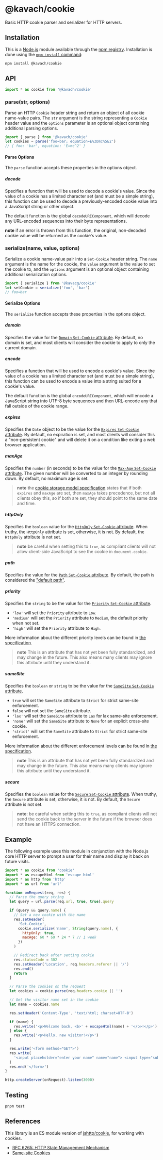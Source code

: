 # @kavach/cookie

Basic HTTP cookie parser and serializer for HTTP servers.

## Installation

This is a [Node.js](https://nodejs.org/en/) module available through the
[npm registry](https://www.npmjs.com/). Installation is done using the
[`npm install` command](https://docs.npmjs.com/getting-started/installing-npm-packages-locally):

```sh
npm install @kavach/cookie
```

## API

```js
import * as cookie from '@kavach/cookie'
```

### parse(str, options)

Parse an HTTP `Cookie` header string and return an object of all cookie name-value pairs.
The `str` argument is the string representing a `Cookie` header value and the `options` parameter is an
optional object containing additional parsing options.

```js
import { parse } from '@kavach/cookie'
let cookies = parse('foo=bar; equation=E%3Dmc%5E2')
// { foo: 'bar', equation: 'E=mc^2' }
```

#### Parse Options

The `parse` function accepts these properties in the options object.

##### decode

Specifies a function that will be used to decode a cookie's value. Since the value of a cookie
has a limited character set (and must be a simple string), this function can be used to decode
a previously-encoded cookie value into a JavaScript string or other object.

The default function is the global `decodeURIComponent`, which will decode any URL-encoded
sequences into their byte representations.

**note** if an error is thrown from this function, the original, non-decoded cookie value will
be returned as the cookie's value.

### serialize(name, value, options)

Serialize a cookie name-value pair into a `Set-Cookie` header string. The `name` argument is the
name for the cookie, the `value` argument is the value to set the cookie to, and the `options`
argument is an optional object containing additional serialization options.

```js
import { serialize } from '@kavacg/cookie'
let setCookie = serialize('foo', 'bar')
// foo=bar
```

#### Serialize Options

The `serialize` function accepts these properties in the options object.

##### domain

Specifies the value for the [`Domain` `Set-Cookie` attribute]([rfc-6265-5.2.3]). By default, no
domain is set, and most clients will consider the cookie to apply to only the current domain.

##### encode

Specifies a function that will be used to encode a cookie's value. Since the value of a cookie
has a limited character set (and must be a simple string), this function can be used to encode
a value into a string suited for a cookie's value.

The default function is the global `encodeURIComponent`, which will encode a JavaScript string
into UTF-8 byte sequences and then URL-encode any that fall outside of the cookie range.

##### expires

Specifies the `Date` object to be the value for the [`Expires` `Set-Cookie` attribute]([rfc-6265-5.2.1]).
By default, no expiration is set, and most clients will consider this a "non-persistent cookie" and
will delete it on a condition like exiting a web browser application.

##### maxAge

Specifies the `number` (in seconds) to be the value for the [`Max-Age` `Set-Cookie` attribute]([rfc-6265-5.2.2]).
The given number will be converted to an integer by rounding down. By default, no maximum age is set.

> **note** the [cookie storage model specification]([rfc-6265-5.3]) states that if both `expires` and
> `maxAge` are set, then `maxAge` takes precedence, but not all clients obey this, so if both are set,
> they should point to the same date and time.

##### httpOnly

Specifies the `boolean` value for the [`HttpOnly` `Set-Cookie` attribute]([rfc-6265-5.2.6]). When truthy,
the `HttpOnly` attribute is set, otherwise, it is not. By default, the `HttpOnly` attribute is not set.

> **note** be careful when setting this to `true`, as compliant clients will not allow client-side
> JavaScript to see the cookie in `document.cookie`.

##### path

Specifies the value for the [`Path` `Set-Cookie` attribute]([rfc-6265-5.2.4]). By default, the path
is considered the ["default path"]([rfc-6265-5.1.4]).

##### priority

Specifies the `string` to be the value for the [`Priority` `Set-Cookie` attribute]([rfc-west-cookie-priority-00-4.1]).

- `'low'` will set the `Priority` attribute to `Low`.
- `'medium'` will set the `Priority` attribute to `Medium`, the default priority when not set.
- `'high'` will set the `Priority` attribute to `High`.

More information about the different priority levels can be found in
[the specification]([rfc-west-cookie-priority-00-4.1]).

> **note** This is an attribute that has not yet been fully standardized, and may change in the future.
> This also means many clients may ignore this attribute until they understand it.

##### sameSite

Specifies the `boolean` or `string` to be the value for the [`SameSite` `Set-Cookie` attribute]([rfc-6265bis-09-5.4.7]).

- `true` will set the `SameSite` attribute to `Strict` for strict same-site enforcement.
- `false` will not set the `SameSite` attribute.
- `'lax'` will set the `SameSite` attribute to `Lax` for lax same-site enforcement.
- `'none'` will set the `SameSite` attribute to `None` for an explicit cross-site cookie.
- `'strict'` will set the `SameSite` attribute to `Strict` for strict same-site enforcement.

More information about the different enforcement levels can be found in
[the specification]([rfc-6265bis-09-5.4.7]).

> **note** This is an attribute that has not yet been fully standardized and may change in the future.
> This also means many clients may ignore this attribute until they understand it.

##### secure

Specifies the `boolean` value for the [`Secure` `Set-Cookie` attribute]([rfc-6265-5.2.5]). When truthy,
the `Secure` attribute is set, otherwise, it is not. By default, the `Secure` attribute is not set.

> **note**:
> be careful when setting this to `true`, as compliant clients will not send the cookie back to
> the server in the future if the browser does not have an HTTPS connection.

## Example

The following example uses this module in conjunction with the Node.js core HTTP server
to prompt a user for their name and display it back on future visits.

```js
import * as cookie from 'cookie'
import * as escapeHtml from 'escape-html'
import * as http from 'http'
import * as url from 'url'

function onRequest(req, res) {
  // Parse the query string
  let query = url.parse(req.url, true, true).query

  if (query && query.name) {
    // Set a new cookie with the name
    res.setHeader(
      'Set-Cookie',
      cookie.serialize('name', String(query.name), {
        httpOnly: true,
        maxAge: 60 * 60 * 24 * 7 // 1 week
      })
    )

    // Redirect back after setting cookie
    res.statusCode = 302
    res.setHeader('Location', req.headers.referer || '/')
    res.end()
    return
  }

  // Parse the cookies on the request
  let cookies = cookie.parse(req.headers.cookie || '')

  // Get the visitor name set in the cookie
  let name = cookies.name

  res.setHeader('Content-Type', 'text/html; charset=UTF-8')

  if (name) {
    res.write('<p>Welcome back, <b>' + escapeHtml(name) + '</b>!</p>')
  } else {
    res.write('<p>Hello, new visitor!</p>')
  }

  res.write('<form method="GET">')
  res.write(
    '<input placeholder="enter your name" name="name"> <input type="submit" value="Set Name">'
  )
  res.end('</form>')
}

http.createServer(onRequest).listen(3000)
```

## Testing

```sh
pnpm test
```

## References

This library is an ES module version of [jshttp/cookie](https://github.com/jshttp/cookie), for working with cookies.

- [RFC 6265: HTTP State Management Mechanism][rfc-6265]
- [Same-site Cookies][rfc-6265bis-09-5.4.7]

[rfc-west-cookie-priority-00-4.1]: https://tools.ietf.org/html/draft-west-cookie-priority-00#section-4.1
[rfc-6265bis-09-5.4.7]: https://tools.ietf.org/html/draft-ietf-httpbis-rfc6265bis-09#section-5.4.7
[rfc-6265]: https://tools.ietf.org/html/rfc6265
[rfc-6265-5.1.4]: https://tools.ietf.org/html/rfc6265#section-5.1.4
[rfc-6265-5.2.1]: https://tools.ietf.org/html/rfc6265#section-5.2.1
[rfc-6265-5.2.2]: https://tools.ietf.org/html/rfc6265#section-5.2.2
[rfc-6265-5.2.3]: https://tools.ietf.org/html/rfc6265#section-5.2.3
[rfc-6265-5.2.4]: https://tools.ietf.org/html/rfc6265#section-5.2.4
[rfc-6265-5.2.5]: https://tools.ietf.org/html/rfc6265#section-5.2.5
[rfc-6265-5.2.6]: https://tools.ietf.org/html/rfc6265#section-5.2.6
[rfc-6265-5.3]: https://tools.ietf.org/html/rfc6265#section-5.3
